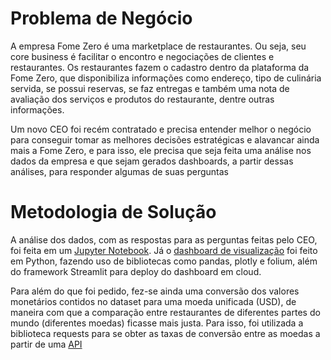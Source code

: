 # Problema de Negócio
A empresa Fome Zero é uma marketplace de restaurantes. Ou seja, seu core business é facilitar o encontro e negociações de clientes e restaurantes. Os restaurantes fazem o cadastro dentro da plataforma da Fome Zero, que disponibiliza informações como endereço, tipo de culinária servida, se possui reservas, se faz entregas e também uma nota de avaliação dos serviços e produtos do restaurante, dentre outras informações.

Um novo CEO foi recém contratado e precisa entender melhor o negócio para conseguir tomar as melhores decisões estratégicas e alavancar ainda mais a Fome Zero, e para isso, ele precisa que seja feita uma análise nos dados da empresa e que sejam gerados dashboards, a partir dessas análises, para responder algumas de suas perguntas

# Metodologia de Solução
A análise dos dados, com as respostas para as perguntas feitas pelo CEO, foi feita em um [Jupyter Notebook](https://github.com/jvictorjordao/fome_zero_project/blob/main/data_exploration.ipynb). Já o [dashboard de visualização](https://fomezero-project.streamlit.app) foi feito em Python, fazendo uso de bibliotecas como pandas, plotly e folium, além do framework Streamlit para deploy do dashboard em cloud. 

Para além do que foi pedido, fez-se ainda uma conversão dos valores monetários contidos no dataset para uma moeda unificada (USD), de maneira com que a comparação entre restaurantes de diferentes partes do mundo (diferentes moedas) ficasse mais justa. Para isso, foi utilizada a biblioteca requests para se obter as taxas de conversão entre as moedas a partir de uma [API](https://www.exchangerate-api.com)

